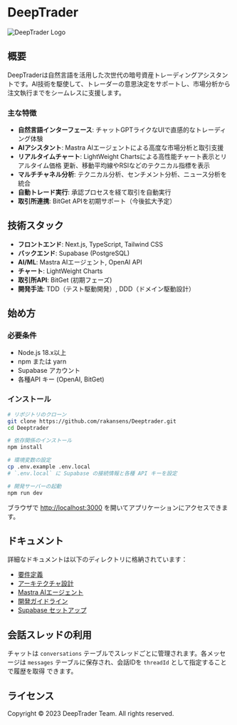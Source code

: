 # DeepTrader

![DeepTrader Logo](./public/logo.png)

## 概要

DeepTraderは自然言語を活用した次世代の暗号資産トレーディングアシスタントです。AI技術を駆使して、トレーダーの意思決定をサポートし、市場分析から注文執行までをシームレスに支援します。

### 主な特徴

- **自然言語インターフェース**: チャットGPTライクなUIで直感的なトレーディング体験
- **AIアシスタント**: Mastra AIエージェントによる高度な市場分析と取引支援
- **リアルタイムチャート**: LightWeight Chartsによる高性能チャート表示とリアルタイム価格
  更新、移動平均線やRSIなどのテクニカル指標を表示
- **マルチチャネル分析**: テクニカル分析、センチメント分析、ニュース分析を統合
- **自動トレード実行**: 承認プロセスを経て取引を自動実行
- **取引所連携**: BitGet APIを初期サポート（今後拡大予定）

## 技術スタック

- **フロントエンド**: Next.js, TypeScript, Tailwind CSS
- **バックエンド**: Supabase (PostgreSQL)
- **AI/ML**: Mastra AIエージェント, OpenAI API
- **チャート**: LightWeight Charts
- **取引所API**: BitGet (初期フェーズ)
- **開発手法**: TDD（テスト駆動開発）, DDD（ドメイン駆動設計）

## 始め方

### 必要条件

- Node.js 18.x以上
- npm または yarn
- Supabase アカウント
- 各種API キー (OpenAI, BitGet)

### インストール

```bash
# リポジトリのクローン
git clone https://github.com/rakansens/Deeptrader.git
cd Deeptrader

# 依存関係のインストール
npm install

# 環境変数の設定
cp .env.example .env.local
# `.env.local` に Supabase の接続情報と各種 API キーを設定

# 開発サーバーの起動
npm run dev
```

ブラウザで [http://localhost:3000](http://localhost:3000) を開いてアプリケーションにアクセスできます。

## ドキュメント

詳細なドキュメントは以下のディレクトリに格納されています：

- [要件定義](./docs/requirements/README.md)
- [アーキテクチャ設計](./docs/architecture/README.md)
- [Mastra AIエージェント](./docs/mastra/README.md)
- [開発ガイドライン](./docs/development/README.md)
- [Supabase セットアップ](./docs/supabase/README.md)

## 会話スレッドの利用

チャットは `conversations` テーブルでスレッドごとに管理されます。各メッセージは
`messages` テーブルに保存され、会話IDを `threadId` として指定することで履歴を取得
できます。

## ライセンス

Copyright © 2023 DeepTrader Team. All rights reserved. 